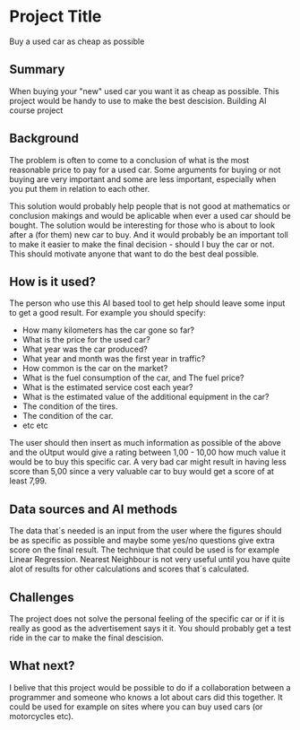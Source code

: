# Project Title
Buy a used car as cheap as possible

## Summary
When buying your "new" used car you want it as cheap as possible. This project would be handy to use to make the best descision.
Building AI course project


## Background
The problem is often to come to a conclusion of what is the most reasonable price to pay for a used car. Some arguments for buying or not buying are very important and some are less important, especially when you put them in relation to each other.

This solution would probably help people that is not good at mathematics or conclusion makings and would be aplicable when ever a used car should be bought.
The solution would be interesting for those who is about to look after a (for them) new car to buy. And it would probably be an important toll to make it easier to make the final decision - should I buy the car or not. This should motivate anyone that want to do the best deal possible.


## How is it used?
The person who use this AI based tool to get help should leave some input to get a good result. For example you should specify:
- How many kilometers has the car gone so far?
- What is the price for the used car?
- What year was the car produced?
- What year and month was the first year in traffic?
- How common is the car on the market?
- What is the fuel consumption of the car, and The fuel price?
- What is the estimated service cost each year?
- What is the estimated value of the additional equipment in the car?
- The condition of the tires.
- The condition of the car.
- etc etc

The user should then insert as much information as possible of the above and the oUtput would give a rating between 1,00 - 10,00 how much value it would be to buy this specific car. A very bad car might result in having less score than 5,00 since a very valuable car to buy would get a score of at least 7,99.

## Data sources and AI methods
The data that´s needed is an input from the user where the figures should be as specific as possible and maybe some yes/no questions give extra score on the final result. The technique that could be used is for example Linear Regression. Nearest Neighbour is not very useful until you have quite alot of results for other calculations and scores that´s calculated.


## Challenges
The project does not solve the personal feeling of the specific car or if it is really as good as the advertisement says it it. You should probably get a test ride in the car to make the final descision.


## What next?
I belive that this project would be possible to do if a collaboration between a programmer and someone who knows a lot about cars did this together. It could be used for example on sites where you can buy used cars (or motorcycles etc).
